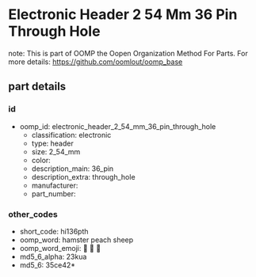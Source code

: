 # Electronic Header 2 54 Mm 36 Pin Through Hole  

note: This is part of OOMP the Oopen Organization Method For Parts. For more details: https://github.com/oomlout/oomp_base

##  part details





### id
* oomp_id: electronic_header_2_54_mm_36_pin_through_hole
  * classification: electronic
  * type: header
  * size: 2_54_mm
  * color: 
  * description_main: 36_pin
  * description_extra: through_hole
  * manufacturer: 
  * part_number: 

### other_codes
* short_code: hi136pth
* oomp_word: hamster peach sheep
* oomp_word_emoji: :hamster: :peach: :sheep:
* md5_6_alpha: 23kua
* md5_6: 35ce42* 